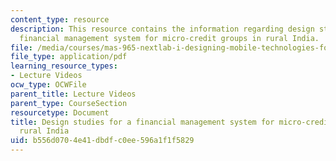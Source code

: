 ```yaml
---
content_type: resource
description: This resource contains the information regarding design studies for a
  financial management system for micro-credit groups in rural India.
file: /media/courses/mas-965-nextlab-i-designing-mobile-technologies-for-the-next-billion-users-fall-2008/b556d0704e41dbdfc0ee596a1f1f5829_MITMAS_965F08_Lec12_pp.pdf
file_type: application/pdf
learning_resource_types:
- Lecture Videos
ocw_type: OCWFile
parent_title: Lecture Videos
parent_type: CourseSection
resourcetype: Document
title: Design studies for a financial management system for micro-credit groups in
  rural India
uid: b556d070-4e41-dbdf-c0ee-596a1f1f5829
---
```

